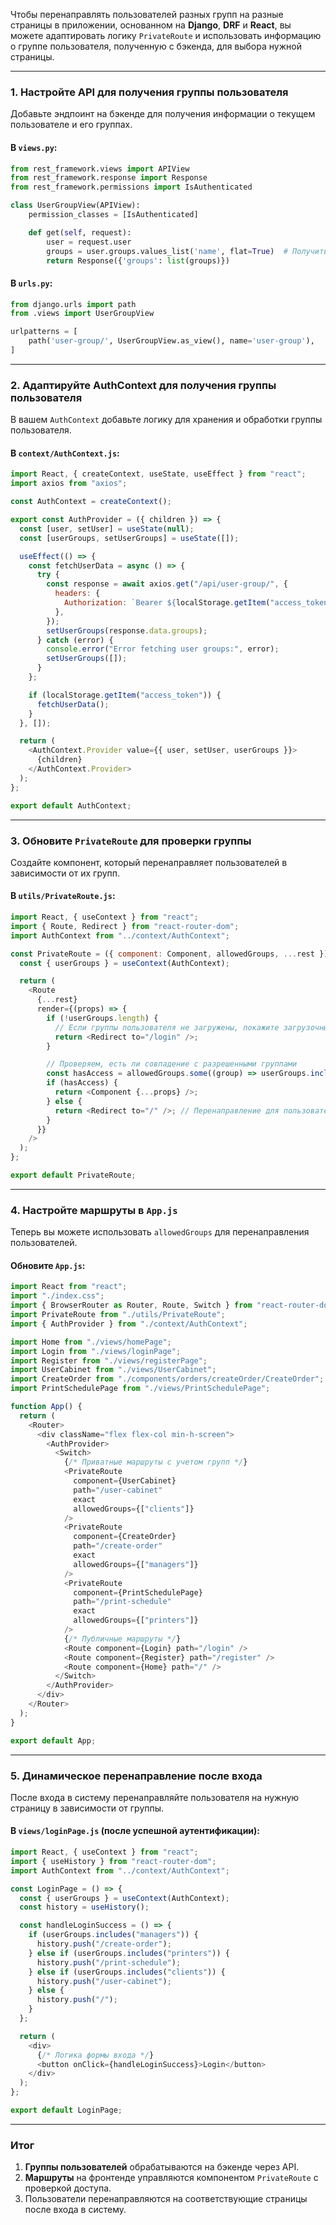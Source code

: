 Чтобы перенаправлять пользователей разных групп на разные страницы в приложении, основанном на **Django**, **DRF** и **React**, вы можете адаптировать логику `PrivateRoute` и использовать информацию о группе пользователя, полученную с бэкенда, для выбора нужной страницы.

---

### 1. **Настройте API для получения группы пользователя**
Добавьте эндпоинт на бэкенде для получения информации о текущем пользователе и его группах.

#### В `views.py`:
```python
from rest_framework.views import APIView
from rest_framework.response import Response
from rest_framework.permissions import IsAuthenticated

class UserGroupView(APIView):
    permission_classes = [IsAuthenticated]

    def get(self, request):
        user = request.user
        groups = user.groups.values_list('name', flat=True)  # Получить список групп
        return Response({'groups': list(groups)})
```

#### В `urls.py`:
```python
from django.urls import path
from .views import UserGroupView

urlpatterns = [
    path('user-group/', UserGroupView.as_view(), name='user-group'),
]
```

---

### 2. **Адаптируйте AuthContext для получения группы пользователя**
В вашем `AuthContext` добавьте логику для хранения и обработки группы пользователя.

#### В `context/AuthContext.js`:
```javascript
import React, { createContext, useState, useEffect } from "react";
import axios from "axios";

const AuthContext = createContext();

export const AuthProvider = ({ children }) => {
  const [user, setUser] = useState(null);
  const [userGroups, setUserGroups] = useState([]);

  useEffect(() => {
    const fetchUserData = async () => {
      try {
        const response = await axios.get("/api/user-group/", {
          headers: {
            Authorization: `Bearer ${localStorage.getItem("access_token")}`,
          },
        });
        setUserGroups(response.data.groups);
      } catch (error) {
        console.error("Error fetching user groups:", error);
        setUserGroups([]);
      }
    };

    if (localStorage.getItem("access_token")) {
      fetchUserData();
    }
  }, []);

  return (
    <AuthContext.Provider value={{ user, setUser, userGroups }}>
      {children}
    </AuthContext.Provider>
  );
};

export default AuthContext;
```

---

### 3. **Обновите `PrivateRoute` для проверки группы**
Создайте компонент, который перенаправляет пользователей в зависимости от их групп.

#### В `utils/PrivateRoute.js`:
```javascript
import React, { useContext } from "react";
import { Route, Redirect } from "react-router-dom";
import AuthContext from "../context/AuthContext";

const PrivateRoute = ({ component: Component, allowedGroups, ...rest }) => {
  const { userGroups } = useContext(AuthContext);

  return (
    <Route
      {...rest}
      render={(props) => {
        if (!userGroups.length) {
          // Если группы пользователя не загружены, покажите загрузочный экран или редирект на логин
          return <Redirect to="/login" />;
        }

        // Проверяем, есть ли совпадение с разрешенными группами
        const hasAccess = allowedGroups.some((group) => userGroups.includes(group));
        if (hasAccess) {
          return <Component {...props} />;
        } else {
          return <Redirect to="/" />; // Перенаправление для пользователей без доступа
        }
      }}
    />
  );
};

export default PrivateRoute;
```

---

### 4. **Настройте маршруты в `App.js`**
Теперь вы можете использовать `allowedGroups` для перенаправления пользователей.

#### Обновите `App.js`:
```javascript
import React from "react";
import "./index.css";
import { BrowserRouter as Router, Route, Switch } from "react-router-dom";
import PrivateRoute from "./utils/PrivateRoute";
import { AuthProvider } from "./context/AuthContext";

import Home from "./views/homePage";
import Login from "./views/loginPage";
import Register from "./views/registerPage";
import UserCabinet from "./views/UserCabinet";
import CreateOrder from "./components/orders/createOrder/CreateOrder";
import PrintSchedulePage from "./views/PrintSchedulePage";

function App() {
  return (
    <Router>
      <div className="flex flex-col min-h-screen">
        <AuthProvider>
          <Switch>
            {/* Приватные маршруты с учетом групп */}
            <PrivateRoute
              component={UserCabinet}
              path="/user-cabinet"
              exact
              allowedGroups={["clients"]}
            />
            <PrivateRoute
              component={CreateOrder}
              path="/create-order"
              exact
              allowedGroups={["managers"]}
            />
            <PrivateRoute
              component={PrintSchedulePage}
              path="/print-schedule"
              exact
              allowedGroups={["printers"]}
            />
            {/* Публичные маршруты */}
            <Route component={Login} path="/login" />
            <Route component={Register} path="/register" />
            <Route component={Home} path="/" />
          </Switch>
        </AuthProvider>
      </div>
    </Router>
  );
}

export default App;
```

---

### 5. **Динамическое перенаправление после входа**
После входа в систему перенаправляйте пользователя на нужную страницу в зависимости от группы.

#### В `views/loginPage.js` (после успешной аутентификации):
```javascript
import React, { useContext } from "react";
import { useHistory } from "react-router-dom";
import AuthContext from "../context/AuthContext";

const LoginPage = () => {
  const { userGroups } = useContext(AuthContext);
  const history = useHistory();

  const handleLoginSuccess = () => {
    if (userGroups.includes("managers")) {
      history.push("/create-order");
    } else if (userGroups.includes("printers")) {
      history.push("/print-schedule");
    } else if (userGroups.includes("clients")) {
      history.push("/user-cabinet");
    } else {
      history.push("/");
    }
  };

  return (
    <div>
      {/* Логика формы входа */}
      <button onClick={handleLoginSuccess}>Login</button>
    </div>
  );
};

export default LoginPage;
```

---

### Итог
1. **Группы пользователей** обрабатываются на бэкенде через API.
2. **Маршруты** на фронтенде управляются компонентом `PrivateRoute` с проверкой доступа.
3. Пользователи перенаправляются на соответствующие страницы после входа в систему.